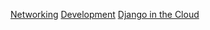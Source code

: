 [Networking](networking/basics.md)
[Development](docs/dev.md)
[Django in the Cloud](django-architectures/README.md)